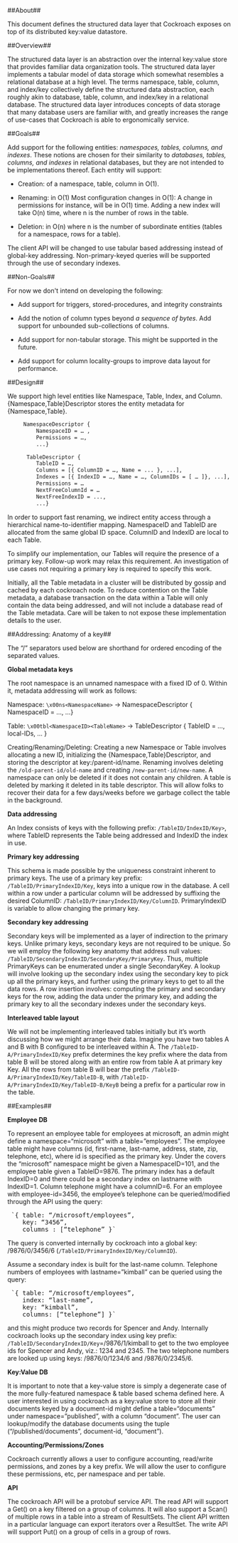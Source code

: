 ##About##

This document defines the structured data layer that Cockroach exposes on top of
its distributed key:value datastore.

##Overview##

The structured data layer is an abstraction over the internal key:value store
that provides familiar data organization tools. The structured data layer
implements a tabular model of data storage which somewhat resembles a relational
database at a high level. The terms namespace, table, column, and index/key
collectively define the structured data abstraction, each roughly akin to
database, table, column, and index/key in a relational database. The structured
data layer introduces concepts of data storage that many
database users are familiar with, and greatly increases the range of use-cases
that Cockroach is able to ergonomically service.

##Goals##

Add support for the following entities: *namespaces, tables, columns, and
indexes*. These notions are chosen for their similarity to *databases, tables,
columns, and indexes* in relational databases, but they are not intended to be
implementations thereof. Each entity will support:

- Creation: of a namespace, table, column in O(1).

- Renaming: in O(1) Most configuration changes in O(1): A change in permissions
  for instance, will be in O(1) time. Adding a new index will take O(n) time,
where n is the number of rows in the table.

- Deletion: in O(n) where n is the number of subordinate entities (tables for a
  namespace, rows for a table).

The client API will be changed to use tabular based addressing instead of
global-key addressing. Non-primary-keyed queries will be supported through the use of secondary indexes.

##Non-Goals##

For now we don't intend on developing the following:

- Add support for triggers, stored-procedures, and integrity constraints

- Add the notion of column types beyond *a sequence of bytes*. Add support for
  unbounded sub-collections of columns.

- Add support for non-tabular storage. This might be supported in the future.

- Add support for column locality-groups to improve data layout for performance.

##Design##

We support high level entities like Namespace, Table, Index, and Column.
{Namespace,Table}Descriptor stores the entity metadata for {Namespace,Table}.

```proto
     NamespaceDescriptor {
         NamespaceID = … ,
         Permissions = …,
         ...}
```

```proto
      TableDescriptor {
         TableID = …,
         Columns = [{ ColumnID = …, Name = ... }, ...],
         Indexes = [{ IndexID = …, Name = …, ColumnIDs = [ … ]}, ...],
         Permissions = …
         NextFreeColumnId = …
         NextFreeIndexID = ...,
         ...}
```

In order to support fast renaming, we indirect entity access through a
hierarchical name-to-identifier mapping. NamespaceID and TableID are
allocated from the same global ID space. ColumnID and IndexID are local
to each Table.

To simplify our implementation, our Tables will require the presence of a
primary key. Follow-up work may relax this requirement. An investigation of use
cases not requiring a primary key is required to specify this work.

Initially, all the Table metadata in a cluster will be distributed by gossip and
cached by each cockroach node. To reduce contention on the Table metadata, a
database transaction on the data within a Table will only contain the data being
addressed, and will not include a database read of the Table metadata. Care will
be taken to not expose these implementation details to the user.

##Addressing: Anatomy of a key##

The “/” separators used below are shorthand for ordered encoding of the
separated values.

**Global metadata keys**

The root namespace is an unnamed namespace with a fixed ID of 0. Within it,
metadata addressing will work as follows:

Namespace: `\x00ns<NamespaceName>` -> NamespaceDescriptor { NamespaceID = …, ...}

Table: `\x00tbl<NamespaceID><TableName>` -> TableDescriptor { TableID = …,
local-IDs, … }

Creating/Renaming/Deleting: Creating a new Namespace or Table involves
allocating a new ID, initializing the {Namespace,Table}Descriptor, and storing
the descriptor at key:/parent-id/name. Renaming involves deleting the
`/old-parent-id/old-name` and creating `/new-parent-id/new-name`. A namespace can
only be deleted if it does not contain any children. A table is deleted by
marking it deleted in its table descriptor. This will allow folks to recover
their data for a few days/weeks before we garbage collect the table in the
background.

**Data addressing**

An Index consists of keys with the following prefix: `/TableID/IndexID/Key>`, where
TableID represents the Table being addressed and IndexID the index in use.

**Primary key addressing**

This schema is made possible by the uniqueness constraint inherent to primary
keys. The use of a primary key prefix: `/TableID/PrimaryIndexID/Key`, keys into a
unique row in the database. A cell within a row under a particular column will
be addressed by suffixing the desired ColumnID:
`/TableID/PrimaryIndexID/Key/ColumnID`.  PrimaryIndexID is variable to allow
changing the primary key.

**Secondary key addressing**

Secondary keys will be implemented as a layer of indirection to the primary
keys. Unlike primary keys, secondary keys are not required to be unique.  So we
will employ the following key anatomy that address null values:
`/TableID/SecondaryIndexID/SecondaryKey/PrimaryKey`. Thus, multiple PrimaryKeys
can be enumerated under a single SecondaryKey. A lookup will involve looking up
the secondary index using the secondary key to pick up all the primary keys, and
further using the primary keys to get to all the data rows. A row insertion
involves: computing the primary and secondary keys for the row, adding the data
under the primary key, and adding the primary key to all the secondary indexes
under the secondary keys.

**Interleaved table layout**

We will not be implementing interleaved tables initially but it’s worth
discussing how we might arrange their data. Imagine you have two tables A and B
with B configured to be interleaved within A. The `/TableID-A/PrimaryIndexID/Key`
prefix determines the key prefix where the data from table B will be stored
along with an entire row from table A at primary key Key. All the rows from
table B will bear the prefix `/TableID-A/PrimaryIndexID/Key/TableID-B`, with
`/TableID-A/PrimaryIndexID/Key/TableID-B/KeyB` being a prefix for a particular row
in the table.

##Examples##

**Employee DB**

To represent an employee table for employees at microsoft, an admin might define
a namespace=“microsoft” with a table=”employees”. The employee table might have
columns (id, first-name, last-name, address, state, zip, telephone, etc), where
id is specified as the primary key. Under the covers the “microsoft” namespace
might be given a NamespaceID=101, and the employee table given a TableID=9876.
The primary index has a default IndexID=0 and there could be a secondary index
on lastname with IndexID=1. Column telephone might have a columnID=6. For an
employee with employee-id=3456, the employee’s telephone can be queried/modified
through the API using the query:
<pre>
 `{ table: “/microsoft/employees”,
    key: “3456”,
    columns : [“telephone” }`
</pre>
The query is converted internally by cockroach into a global key: /9876/0/3456/6
(`/TableID/PrimaryIndexID/Key/ColumnID`).

Assume a secondary index is built for the last-name column. Telephone numbers of
employees with lastname=”kimball” can be queried using the query:
<pre>
 `{ table: “/microsoft/employees”,
    index: “last-name”,
    key: “kimball”,
    columns: [“telephone”] }`
</pre>
and this might produce two records for Spencer and Andy. Internally cockroach
looks up the secondary index using key prefix:
`/TableID/SecondaryIndexID/Key`=/9876/1/kimball to get to the two employee ids for
Spencer and Andy, viz.: 1234 and 2345. The two telephone numbers are looked up
using keys: /9876/0/1234/6 and /9876/0/2345/6.

**Key:Value DB**

 It is important to note that a key-value store is simply a degenerate case of
the more fully-featured namespace & table based schema defined here. A user
interested in using cockroach as a key:value store to store all their documents
keyed by a document-id might define a table=“documents” under
namespace=”published”, with a column “document”. The user can lookup/modify the
database documents using the tuple (“/published/documents”, document-id,
“document”).

**Accounting/Permissions/Zones**

Cockroach currently allows a user to configure accounting, read/write
permissions, and zones by a key prefix. We will allow the user to configure
these permissions, etc, per namespace and per table.

**API**

The cockroach API will be a protobuf service API. The read API will support a
Get() on a key filtered on a group of columns. It will also support a Scan() of
multiple rows in a table into a stream of ResultSets. The client API written in
a particular language can export iterators over a ResultSet. The write API will
support Put() on a group of cells in a group of rows.

